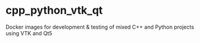 # cpp_python_vtk_qt
Docker images for development &amp; testing of mixed C++ and Python projects using VTK and Qt5
